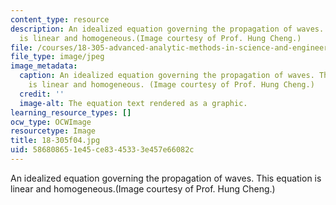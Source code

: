 ```yaml
---
content_type: resource
description: An idealized equation governing the propagation of waves. This equation
  is linear and homogeneous.(Image courtesy of Prof. Hung Cheng.)
file: /courses/18-305-advanced-analytic-methods-in-science-and-engineering-fall-2004/586808651e45ce8345333e457e66082c_18-305f04.jpg
file_type: image/jpeg
image_metadata:
  caption: An idealized equation governing the propagation of waves. This equation
    is linear and homogeneous. (Image courtesy of Prof. Hung Cheng.)
  credit: ''
  image-alt: The equation text rendered as a graphic.
learning_resource_types: []
ocw_type: OCWImage
resourcetype: Image
title: 18-305f04.jpg
uid: 58680865-1e45-ce83-4533-3e457e66082c
---
```

An idealized equation governing the propagation of waves. This equation is linear and homogeneous.(Image courtesy of Prof. Hung Cheng.)